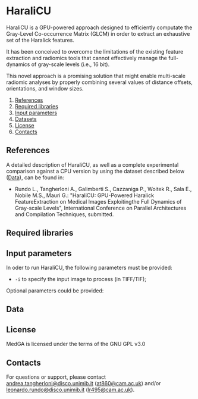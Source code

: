 # HaraliCU

HaraliCU is a GPU-powered approach designed to efficiently computate the Gray-Level Co-occurrence Matrix (GLCM) in order to extract an exhaustive set of the Haralick features.

It has been conceived to overcome the limitations of the existing feature extraction and radiomics tools that cannot effectively manage the full-dynamics of gray-scale levels (i.e., 16 bit). 

This novel approach is a promising solution that might enable multi-scale radiomic analyses by properly combining several values of distance offsets, orientations, and window sizes.

  1. [References](#ref) 
  2. [Required libraries](#lib) 
  3. [Input parameters](#inp)
  4. [Datasets](#data)
  5. [License](#lic)
  6. [Contacts](#cont)
  
## <a name="ref"></a>References ##

A detailed description of HaraliCU, as well as a complete experimental comparison against a CPU version by using the dataset described below ([Data](#data)), can be found in:

- Rundo L., Tangherloni A., Galimberti S., Cazzaniga P., Woitek R., Sala E., Nobile M.S., Mauri G.: "HaraliCU: GPU-Powered Haralick FeatureExtraction on Medical Images Exploitingthe Full Dynamics of Gray-scale Levels", International Conference on Parallel Architectures and Compilation Techniques, submitted.



## <a name="lib"></a>Required libraries ##


## <a name="inp"></a>Input parameters ##

In oder to run HaraliCU, the following parameters must be provided:

- `-i` to specify the input image to process (in TIFF/TIF);
  
Optional parameters could be provided:

## <a name="datasets"></a>Data ##

## <a name="lic"></a>License ##

MedGA is licensed under the terms of the GNU GPL v3.0

## <a name="cont"></a>Contacts ##

For questions or support, please contact <andrea.tangherloni@disco.unimib.it> (<at860@cam.ac.uk>)
and/or <leonardo.rundo@disco.unimib.it> (<lr495@cam.ac.uk>).
